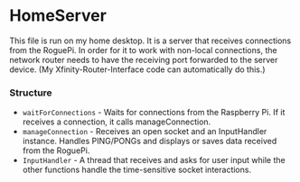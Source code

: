 # HomeServer

This file is run on my home desktop. It is a server that receives connections from the RoguePi. In order for it to work with non-local connections, the network router needs to have the receiving port forwarded to the server device. (My Xfinity-Router-Interface code can automatically do this.)

### Structure 

- `waitForConnections` - Waits for connections from the Raspberry Pi. If it receives a connection, it calls manageConnection.
- `manageConnection` - Receives an open socket and an InputHandler instance. Handles PING/PONGs and displays or saves data received from the RoguePi.
- `InputHandler` - A thread that receives and asks for user input while the other functions handle the time-sensitive socket interactions.

